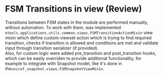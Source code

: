 # FSM Transitions in view \(Review\)

Transitions between FSM states in the module are performed manually, without automation. To work with them, was implemented `etools.applications.utils.common.views.FSMTransitionActionMixin` view mixin which define custom viewset action which is trying to find required transition, checks if transition is allowed and conditions are met and validate input through transition serializer \(if provided\).  
Also, for custom logic were added pre\_transition and post\_transition hooks, which can be easily overriden to provide additional functionality, for example to integrate with Snapshot model, like it's done in the`unicef_snapshot.views.FSMSnapshotViewMixin`.

